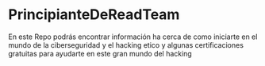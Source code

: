 # PrincipianteDeReadTeam
En este Repo podrás encontrar información ha cerca de como iniciarte en el mundo de la ciberseguridad y el hacking etico y algunas certificaciones gratuitas para ayudarte en este gran mundo del hacking 
